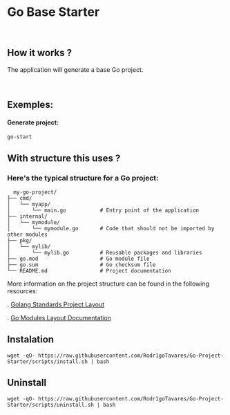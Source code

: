 # Go Base Starter

<br>

## How it works ? 

The application will generate a base Go project.


<br>

## Exemples:

#### Generate project: 
``` shell
go-start
```

## With structure this uses ?

### Here's the typical structure for a Go project:

```
  my-go-project/
├── cmd/
│   └── myapp/
│       └── main.go           # Entry point of the application
├── internal/
│   └── mymodule/
│       └── mymodule.go       # Code that should not be imported by other modules
├── pkg/
│   └── mylib/
│       └── mylib.go          # Reusable packages and libraries
├── go.mod                    # Go module file
├── go.sum                    # Go checksum file
└── README.md                 # Project documentation
```
More information on the project structure can be found in the following resources:

. [Golang Standards Project Layout](https://github.com/golang-standards/project-layout)

. [Go Modules Layout Documentation](https://go.dev/doc/modules/layout)


## Instalation
```shell
wget -qO- https://raw.githubusercontent.com/Rodr1goTavares/Go-Project-Starter/scripts/install.sh | bash
```

## Uninstall
```shell
wget -qO- https://raw.githubusercontent.com/Rodr1goTavares/Go-Project-Starter/scripts/uninstall.sh | bash
```
